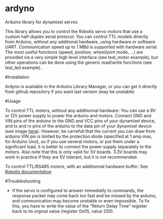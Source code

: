 ardyno
======

Arduino library for dynamixel servos

This library allows you to control the Robotis servo motors that use a custom half-duplex serial protocol. 
You can control TTL models directly from Arduino, without any additional hardware, using hardware or software UART.
Communication speed up to 1 MBd is supported with hardware serial.
The most useful functions (speed, position, wheel/joint mode, ...) are provided via a very simple high level interface (see test_motor example), but other operations can be done using the generic read/write functions (see test_led example).

#Installation

Ardyno is available in the Arduino Library Manager, or you can get it directly from github repository if you want last version (may be unstable)

#Usage

To control TTL motors, without any additionnal hardware:
You can use a 9V or 12V power supply to power the arduino and motors.
Connect GND and VIN pins of the arduino to the GND and VCC pins of your dynamixel device, and tx and rx pins of the arduino to the data pin of your dynamixel device (see image [here](doc/dynamixel_connect.svg)). However, be carrefull that the current you can draw from arduino VIN pin is limited by the protection diode (specified at 1 amp max, for Arduino Uno), so if you use several motors, or put them under a significant load, it is better to connect the power supply separately to the motors. Also note that this is only valid for 5V boards. 3.3V boards may work in practice if they are 5V tolerant, but it is not recommended.

To control TTL/RS485 motors, with an additionnal hardware buffer:
See [Robotis documentation](http://support.robotis.com/en/product/dxl_main.htm)

#Troubleshooting

- If the servo is configured to answer immediatly to commands, the response packet may come back too fast and be missed by the arduino, and communication may become unstable or even impossible. To fix this, you have to write the value of the "Return Delay Time" register back to its orginal value (register 0x05, value 250).
